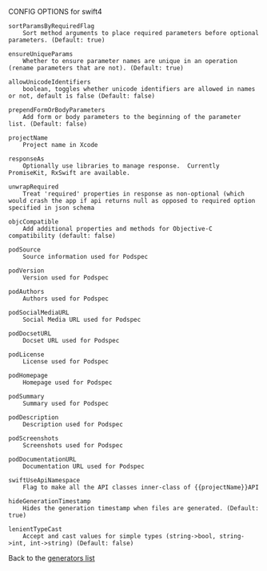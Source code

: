 
CONFIG OPTIONS for swift4

	sortParamsByRequiredFlag
	    Sort method arguments to place required parameters before optional parameters. (Default: true)

	ensureUniqueParams
	    Whether to ensure parameter names are unique in an operation (rename parameters that are not). (Default: true)

	allowUnicodeIdentifiers
	    boolean, toggles whether unicode identifiers are allowed in names or not, default is false (Default: false)

	prependFormOrBodyParameters
	    Add form or body parameters to the beginning of the parameter list. (Default: false)

	projectName
	    Project name in Xcode

	responseAs
	    Optionally use libraries to manage response.  Currently PromiseKit, RxSwift are available.

	unwrapRequired
	    Treat 'required' properties in response as non-optional (which would crash the app if api returns null as opposed to required option specified in json schema

	objcCompatible
	    Add additional properties and methods for Objective-C compatibility (default: false)

	podSource
	    Source information used for Podspec

	podVersion
	    Version used for Podspec

	podAuthors
	    Authors used for Podspec

	podSocialMediaURL
	    Social Media URL used for Podspec

	podDocsetURL
	    Docset URL used for Podspec

	podLicense
	    License used for Podspec

	podHomepage
	    Homepage used for Podspec

	podSummary
	    Summary used for Podspec

	podDescription
	    Description used for Podspec

	podScreenshots
	    Screenshots used for Podspec

	podDocumentationURL
	    Documentation URL used for Podspec

	swiftUseApiNamespace
	    Flag to make all the API classes inner-class of {{projectName}}API

	hideGenerationTimestamp
	    Hides the generation timestamp when files are generated. (Default: true)

	lenientTypeCast
	    Accept and cast values for simple types (string->bool, string->int, int->string) (Default: false)

Back to the [generators list](README.md)
